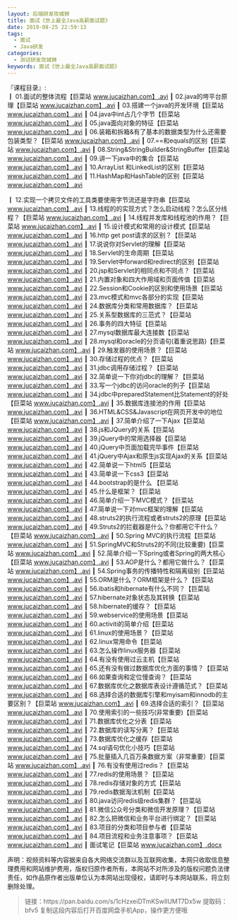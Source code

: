 ```yaml
---
layout: 后端研发攻城狮
title: 面试《世上最全Java高薪面试题》
date: 2019-08-25 22:59:13
tags:
  - 面试
  - Java研发
categories:
  - 测试研发攻城狮
keywords: 面试《世上最全Java高薪面试题》
---
```

『课程目录』:  
┃  01.面试的整体流程【巨菜站 www.jucaizhan.com】.avi
┃  02.java的垮平台原理【巨菜站 www.jucaizhan.com】.avi
┃  03.搭建一个java的开发环境【巨菜站 www.jucaizhan.com】.avi
┃  04.java中int占几个字节【巨菜站 www.jucaizhan.com】.avi
┃  05.java面向对象的特征【巨菜站 www.jucaizhan.com】.avi
┃  06.装箱和拆箱&有了基本的数据类型为什么还需要包装类型？【巨菜站 www.jucaizhan.com】.avi
┃  07.==和equals的区别【巨菜站 www.jucaizhan.com】.avi
┃  08.String&StringBuilder&StringBuffer【巨菜站 www.jucaizhan.com】.avi
┃  09.讲一下java中的集合【巨菜站 www.jucaizhan.com】.avi
┃  10.ArrayList 和LinkedList的区别【巨菜站 www.jucaizhan.com】.avi
┃  11.HashMap和HashTable的区别【巨菜站 www.jucaizhan.com】.avi
<!-- more --> 
┃  12.实现一个拷贝文件的工具类要使用字节流还是字符串【巨菜站 www.jucaizhan.com】.avi
┃  13.线程的的实现方式？怎么启动线程？怎么区分线程？【巨菜站 www.jucaizhan.com】.avi
┃  14.线程并发库和线程池的作用？【巨菜站 www.jucaizhan.com】.avi
┃  15.设计模式和常用的设计模式【巨菜站 www.jucaizhan.com】.avi
┃  16.http get post请求的区别？【巨菜站 www.jucaizhan.com】.avi
┃  17.说说你对Servlet的理解【巨菜站 www.jucaizhan.com】.avi
┃  18.Servlet的生命周期【巨菜站 www.jucaizhan.com】.avi
┃  19.Servlet中forward和redirect的区别【巨菜站 www.jucaizhan.com】.avi
┃  20.jsp和Servlet的相同点和不同点？【巨菜站 www.jucaizhan.com】.avi
┃  21.内置对象和四大作用域和页面传值【巨菜站 www.jucaizhan.com】.avi
┃  22.Session和Cookie的区别和使用场景【巨菜站 www.jucaizhan.com】.avi
┃  23.mvc模式和mvc各部分的实现【巨菜站 www.jucaizhan.com】.avi
┃  24.数据库分类和常用数据库？【巨菜站 www.jucaizhan.com】.avi
┃  25.关系型数据库的三范式？【巨菜站 www.jucaizhan.com】.avi
┃  26.事务的四大特征【巨菜站 www.jucaizhan.com】.avi
┃  27.mysql数据库最大连接数【巨菜站 www.jucaizhan.com】.avi
┃  28.mysql和oracle的分页语句(着重说思路)【巨菜站 www.jucaizhan.com】.avi
┃  29.触发器的使用场景？【巨菜站 www.jucaizhan.com】.avi
┃  30.存储过程的优点？【巨菜站 www.jucaizhan.com】.avi
┃  31.jdbc调用存储过程？【巨菜站 www.jucaizhan.com】.avi
┃  32.简单说一下你对jdbc的理解？【巨菜站 www.jucaizhan.com】.avi
┃  33.写一个jdbc的访问oracle的列子【巨菜站 www.jucaizhan.com】.avi
┃  34.jdbc中preparedStatement比Statement的好处【巨菜站 www.jucaizhan.com】.avi
┃  35.数据库连接池的作用【巨菜站 www.jucaizhan.com】.avi
┃  36.HTML&CSS&Javascript在网页开发中的地位【巨菜站 www.jucaizhan.com】.avi
┃  37.简单介绍了一下Ajax【巨菜站 www.jucaizhan.com】.avi
┃  38.js和JQuery的关系【巨菜站 www.jucaizhan.com】.avi
┃  39.jQuery中的常用选择器【巨菜站 www.jucaizhan.com】.avi
┃  40.jQuery中页面加载完毕事件【巨菜站 www.jucaizhan.com】.avi
┃  41.jQuery中Ajax和原生js实现Ajax的关系【巨菜站 www.jucaizhan.com】.avi
┃  42.简单说一下html5【巨菜站 www.jucaizhan.com】.avi
┃  43.简单说一下css3【巨菜站 www.jucaizhan.com】.avi
┃  44.bootstrap的是什么 【巨菜站 www.jucaizhan.com】.avi
┃  45.什么是框架？【巨菜站 www.jucaizhan.com】.avi
┃  46.简单介绍一下MVC模式？【巨菜站 www.jucaizhan.com】.avi
┃  47.简单说一下对mvc框架的理解【巨菜站 www.jucaizhan.com】.avi
┃  48.struts2的执行流程或者struts2的原理【巨菜站 www.jucaizhan.com】.avi
┃  49.Struts2的拦截器是什么？你都用它干什么？【巨菜站 www.jucaizhan.com】.avi
┃  50.Spring MVC的执行流程【巨菜站 www.jucaizhan.com】.avi
┃  51.SpringMVC和Struts2的不同(比较重要)【巨菜站 www.jucaizhan.com】.avi
┃  52.简单介绍一下Spring或者Spring的两大核心【巨菜站 www.jucaizhan.com】.avi
┃  53.AOP是什么？都用它做什么？【巨菜站 www.jucaizhan.com】.avi
┃  54.Spring事务的传播特性和隔离级别【巨菜站 www.jucaizhan.com】.avi
┃  55.ORM是什么？ORM框架是什么？【巨菜站 www.jucaizhan.com】.avi
┃  56.ibatis和hibernate有什么不同？【巨菜站 www.jucaizhan.com】.avi
┃  57.hibernate对象状态及其转换【巨菜站 www.jucaizhan.com】.avi
┃  58.hibernate的缓存？【巨菜站 www.jucaizhan.com】.avi
┃  59.webservice的使用场景【巨菜站 www.jucaizhan.com】.avi
┃  60.activiti的简单介绍【巨菜站 www.jucaizhan.com】.avi
┃  61.linux的使用场景？【巨菜站 www.jucaizhan.com】.avi
┃  62.linux常用命令【巨菜站 www.jucaizhan.com】.avi
┃  63.怎么操作linux服务器【巨菜站 www.jucaizhan.com】.avi
┃  64.有没有使用过云主机【巨菜站 www.jucaizhan.com】.avi
┃  65.还有没有做过数据库优化方面的事情？【巨菜站 www.jucaizhan.com】.avi
┃  66.如果查询和定位慢查询？【巨菜站 www.jucaizhan.com】.avi
┃  67.数据库优化之数据库表设计遵循范式？【巨菜站 www.jucaizhan.com】.avi
┃  68.选择合适的数据库引擎和myisam和innodb的主要区别？【巨菜站 www.jucaizhan.com】.avi
┃  69.选择合适的索引？【巨菜站 www.jucaizhan.com】.avi
┃  70.使用索引的一些技巧(非常重要)【巨菜站 www.jucaizhan.com】.avi
┃  71.数据库优化之分表【巨菜站 www.jucaizhan.com】.avi
┃  72.数据库的读写分离？【巨菜站 www.jucaizhan.com】.avi
┃  73.数据库优化之缓存【巨菜站 www.jucaizhan.com】.avi
┃  74.sql语句优化小技巧【巨菜站 www.jucaizhan.com】.avi
┃  75.批量插入几百万条数据方案（非常重要）【巨菜站 www.jucaizhan.com】.avi
┃  76.有没有使用过redis？【巨菜站 www.jucaizhan.com】.avi
┃  77.redis的使用场景？【巨菜站 www.jucaizhan.com】.avi
┃  78.redis存储对象的方式【巨菜站 www.jucaizhan.com】.avi
┃  79.redis数据淘汰机制【巨菜站 www.jucaizhan.com】.avi
┃  80.java访问redis级redis集群？【巨菜站 www.jucaizhan.com】.avi
┃  81.微信公众号分类和微信开发原理？【巨菜站 www.jucaizhan.com】.avi
┃  82.怎么把微信和业务平台进行绑定？【巨菜站 www.jucaizhan.com】.avi
┃  83.项目的分类和项目参与者【巨菜站 www.jucaizhan.com】.avi
┃  84.项目流程和业务注意事项？【巨菜站 www.jucaizhan.com】.avi
┃  面试笔记【巨菜站 www.jucaizhan.com】.docx
<div class="post-copyright">
    <div class="post-copyright__author">
      <span class="post-copyright-meta">声明：视频资料等内容据来自各大网络交流群以及互联网收集，本网只收取信息整理费用和网站维护费用，版权归原作者所有，本网站不对所涉及的版权问题负法律责任，如作品原作者出版单位认为本网站出现侵权，请即时与本网站联系，将立刻删除处理。 </span>
    </div>
</div>

<blockquote class="blockquote-center">
链接：https://pan.baidu.com/s/1cHzxeiDTmKSwIlUMT7Dx5w 
提取码：bfv5 
复制这段内容后打开百度网盘手机App，操作更方便哦
</blockquote>


